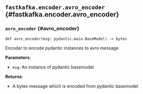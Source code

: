 ## `fastkafka.encoder.avro_encoder` {#fastkafka.encoder.avro_encoder}

### `avro_encoder` {#avro_encoder}

`def avro_encoder(msg: pydantic.main.BaseModel) -> bytes`

Encoder to encode pydantic instances to avro message

**Parameters**:
- `msg`: An instance of pydantic basemodel

**Returns**:
- A bytes message which is encoded from pydantic basemodel


